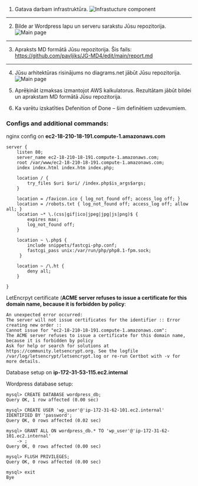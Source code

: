 
1. Gatava darbam infrastruktūra.
![Infrastucture component](https://github.com/pavljiks/JG-MD4/blob/main/report_pictures/Selection_386.png?raw=true)
---
2. Bilde ar Wordpress lapu un serveru sarakstu Jūsu repozitorija.
![Main page](https://github.com/pavljiks/JG-MD4/blob/main/report_pictures/Selection_385.png?raw=true)
---
3. Apraksts MD formātā Jūsu repozitorija.
Šis fails: https://github.com/pavljiks/JG-MD4/edit/main/report.md
---
4. Jūsu arhitektūras risinājums no diagrams.net jābūt Jūsu repozitorija.
![Main page](https://github.com/pavljiks/JG-MD4/blob/main/report_pictures/aws-schema.png?raw=true)

5. Aprēķināt izmaksas izmantojot AWS kalkulatorus. Rezultātam jābūt bildei un aprakstam MD
formātā Jūsu repozitorija.

6. Ka varētu izskatīties Defenition of Done – šim definētiem uzdevumiem.


### Configs and additional commands:

nginx config on **ec2-18-210-18-191.compute-1.amazonaws.com**
```
server {
    listen 80;
    server_name ec2-18-210-18-191.compute-1.amazonaws.com;
    root /var/www/ec2-18-210-18-191.compute-1.amazonaws.com;
    index index.html index.htm index.php;

    location / {
        try_files $uri $uri/ /index.php$is_args$args;
    }

    location = /favicon.ico { log_not_found off; access_log off; }
    location = /robots.txt { log_not_found off; access_log off; allow all; }
    location ~* \.(css|gif|ico|jpeg|jpg|js|png)$ {
        expires max;
        log_not_found off;
    }

    location ~ \.php$ {
        include snippets/fastcgi-php.conf;
        fastcgi_pass unix:/var/run/php/php8.1-fpm.sock;
     }

    location ~ /\.ht {
        deny all;
    }

}
```




LetEncrpyt certificate (**ACME server refuses to issue a certificate for this domain name, because it is forbidden by policy**:
```
An unexpected error occurred:
The server will not issue certificates for the identifier :: Error creating new order :: 
Cannot issue for "ec2-18-210-18-191.compute-1.amazonaws.com": 
The ACME server refuses to issue a certificate for this domain name, because it is forbidden by policy
Ask for help or search for solutions at https://community.letsencrypt.org. See the logfile /var/log/letsencrypt/letsencrypt.log or re-run Certbot with -v for more details.

```

Database setup on **ip-172-31-53-115.ec2.internal**

Wordpress database setup:
```
mysql> CREATE DATABASE wordpress_db;
Query OK, 1 row affected (0.00 sec)

mysql> CREATE USER 'wp_user'@'ip-172-31-62-101.ec2.internal' IDENTIFIED BY 'password';
Query OK, 0 rows affected (0.02 sec)

mysql> GRANT ALL ON wordpress_db.* TO 'wp_user'@'ip-172-31-62-101.ec2.internal'
    -> ;
Query OK, 0 rows affected (0.00 sec)

mysql> FLUSH PRIVILEGES;
Query OK, 0 rows affected (0.00 sec)

mysql> exit
Bye
```



